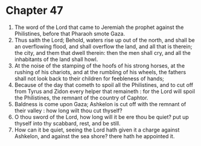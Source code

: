 # Chapter 47

1. The word of the Lord that came to Jeremiah the prophet against the Philistines, before that Pharaoh smote Gaza.
2. Thus saith the Lord; Behold, waters rise up out of the north, and shall be an overflowing flood, and shall overflow the land, and all that is therein; the city, and them that dwell therein: then the men shall cry, and all the inhabitants of the land shall howl.
3. At the noise of the stamping of the hoofs of his strong horses, at the rushing of his chariots, and at the rumbling of his wheels, the fathers shall not look back to their children for feebleness of hands;
4. Because of the day that cometh to spoil all the Philistines, and to cut off from Tyrus and Zidon every helper that remaineth : for the Lord will spoil the Philistines, the remnant of the country of Caphtor.
5. Baldness is come upon Gaza; Ashkelon is cut off with the remnant of their valley : how long wilt thou cut thyself?
6. O thou sword of the Lord, how long will it be ere thou be quiet? put up thyself into thy scabbard, rest, and be still.
7. How can it be quiet, seeing the Lord hath given it a charge against Ashkelon, and against the sea shore? there hath he appointed it.


